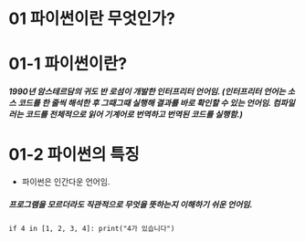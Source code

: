 01 파이썬이란 무엇인가?
=======================
01-1 파이썬이란?
================
##### 1990년 암스테르담의 귀도 반 로섬이 개발한 인터프리터 언어임. (인터프리터 언어는 소스 코드를 한 줄씩 해석한 후 그때그때 실행해 결과를 바로 확인할 수 있는 언어임. 컴파일러는 코드를 전체적으로 읽어 기계어로 번역하고 번역된 코드를 실행함.)
01-2 파이썬의 특징
==================
* 파이썬은 인간다운 언어임.
##### 프로그램을 모르더라도 직관적으로 무엇을 뜻하는지 이해하기 쉬운 언어임.
    if 4 in [1, 2, 3, 4]: print("4가 있습니다")
